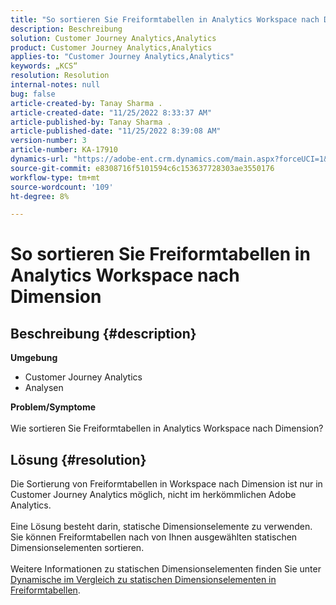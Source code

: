 ```yaml
---
title: "So sortieren Sie Freiformtabellen in Analytics Workspace nach Dimension"
description: Beschreibung
solution: Customer Journey Analytics,Analytics
product: Customer Journey Analytics,Analytics
applies-to: "Customer Journey Analytics,Analytics"
keywords: „KCS“
resolution: Resolution
internal-notes: null
bug: false
article-created-by: Tanay Sharma .
article-created-date: "11/25/2022 8:33:37 AM"
article-published-by: Tanay Sharma .
article-published-date: "11/25/2022 8:39:08 AM"
version-number: 3
article-number: KA-17910
dynamics-url: "https://adobe-ent.crm.dynamics.com/main.aspx?forceUCI=1&pagetype=entityrecord&etn=knowledgearticle&id=c221f6d8-9b6c-ed11-9561-6045bd006e5a"
source-git-commit: e8308716f5101594c6c153637728303ae3550176
workflow-type: tm+mt
source-wordcount: '109'
ht-degree: 8%

---
```


# So sortieren Sie Freiformtabellen in Analytics Workspace nach Dimension

## Beschreibung {#description}

<b>Umgebung</b>
- Customer Journey Analytics
- Analysen



<b>Problem/Symptome</b><br><br>Wie sortieren Sie Freiformtabellen in Analytics Workspace nach Dimension?<br>

## Lösung {#resolution}

Die Sortierung von Freiformtabellen in Workspace nach Dimension ist nur in Customer Journey Analytics möglich, nicht im herkömmlichen Adobe Analytics.<br> <br>Eine Lösung besteht darin, statische Dimensionselemente zu verwenden.  Sie können Freiformtabellen nach von Ihnen ausgewählten statischen Dimensionselementen sortieren.<br> <br>Weitere Informationen zu statischen Dimensionselementen finden Sie unter [Dynamische im Vergleich zu statischen Dimensionselementen in Freiformtabellen](https://experienceleague.adobe.com/docs/analytics/analyze/analysis-workspace/visualizations/freeform-table/column-row-settings/manual-vs-dynamic-rows.html?lang=en).